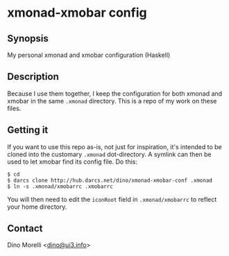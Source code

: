 # xmonad-xmobar config


## Synopsis

My personal xmonad and xmobar configuration (Haskell)


## Description

Because I use them together, I keep the configuration for both
xmonad and xmobar in the same `.xmonad` directory. This is a repo
of my work on these files.


## Getting it

If you want to use this repo as-is, not just for inspiration, it's
intended to be cloned into the customary `.xmonad` dot-directory. A
symlink can then be used to let xmobar find its config file. Do this:

    $ cd
    $ darcs clone http://hub.darcs.net/dino/xmonad-xmobar-conf .xmonad
    $ ln -s .xmonad/xmobarrc .xmobarrc

You will then need to edit the `iconRoot` field in `.xmonad/xmobarrc`
to reflect your home directory.


## Contact

Dino Morelli <[dino@ui3.info](mailto:dino@ui3.info)>
